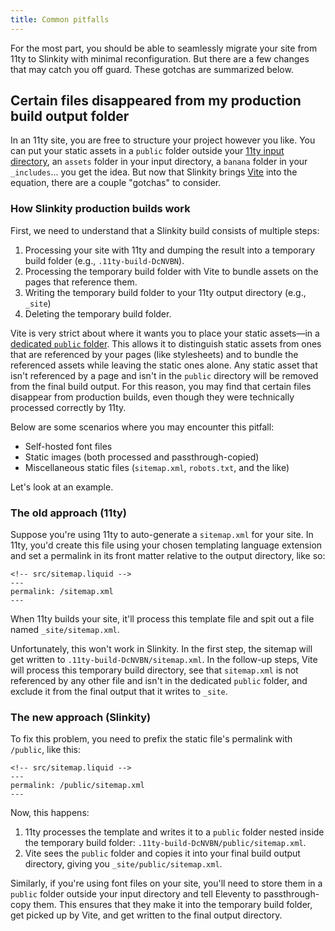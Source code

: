 ```yaml
---
title: Common pitfalls
---
```


For the most part, you should be able to seamlessly migrate your site from 11ty to Slinkity with minimal reconfiguration. But there are a few changes that may catch you off guard. These gotchas are summarized below.

## Certain files disappeared from my production build output folder

In an 11ty site, you are free to structure your project however you like. You can put your static assets in a `public` folder outside your [11ty input directory]((https://www.11ty.dev/docs/config/#input-directory)), an `assets` folder in your input directory, a `banana` folder in your `_includes`... you get the idea. But now that Slinkity brings [Vite](https://vitejs.dev/) into the equation, there are a couple "gotchas" to consider.
### How Slinkity production builds work

First, we need to understand that a Slinkity build consists of multiple steps:

1. Processing your site with 11ty and dumping the result into a temporary build folder (e.g., `.11ty-build-DcNVBN`).
2. Processing the temporary build folder with Vite to bundle assets on the pages that reference them.
3. Writing the temporary build folder to your 11ty output directory (e.g., `_site`)
4. Deleting the temporary build folder.

Vite is very strict about where it wants you to place your static assets—in a [dedicated `public` folder](https://vitejs.dev/guide/assets.html#the-public-directory). This allows it to distinguish static assets from ones that are referenced by your pages (like stylesheets) and to bundle the referenced assets while leaving the static ones alone. Any static asset that isn't referenced by a page and isn't in the `public` directory will be removed from the final build output. For this reason, you may find that certain files disappear from production builds, even though they were technically processed correctly by 11ty.

Below are some scenarios where you may encounter this pitfall:

- Self-hosted font files
- Static images (both processed and passthrough-copied)
- Miscellaneous static files (`sitemap.xml`, `robots.txt`, and the like)

Let's look at an example.

### The old approach (11ty)

Suppose you're using 11ty to auto-generate a `sitemap.xml` for your site. In 11ty, you'd create this file using your chosen templating language extension and set a permalink in its front matter relative to the output directory, like so:

```liquid
<!-- src/sitemap.liquid -->
---
permalink: /sitemap.xml
---
```

When 11ty builds your site, it'll process this template file and spit out a file named `_site/sitemap.xml`.

Unfortunately, this won't work in Slinkity. In the first step, the sitemap will get written to `.11ty-build-DcNVBN/sitemap.xml`. In the follow-up steps, Vite will process this temporary build directory, see that `sitemap.xml` is not referenced by any other file and isn't in the dedicated `public` folder, and exclude it from the final output that it writes to `_site`.

### The new approach (Slinkity)

To fix this problem, you need to prefix the static file's permalink with `/public`, like this:

```liquid
<!-- src/sitemap.liquid -->
---
permalink: /public/sitemap.xml
---
```

Now, this happens:

1. 11ty processes the template and writes it to a `public` folder nested inside the temporary build folder: `.11ty-build-DcNVBN/public/sitemap.xml`.
2. Vite sees the `public` folder and copies it into your final build output directory, giving you `_site/public/sitemap.xml`.

Similarly, if you're using font files on your site, you'll need to store them in a `public` folder outside your input directory and tell Eleventy to passthrough-copy them. This ensures that they make it into the temporary build folder, get picked up by Vite, and get written to the final output directory.
